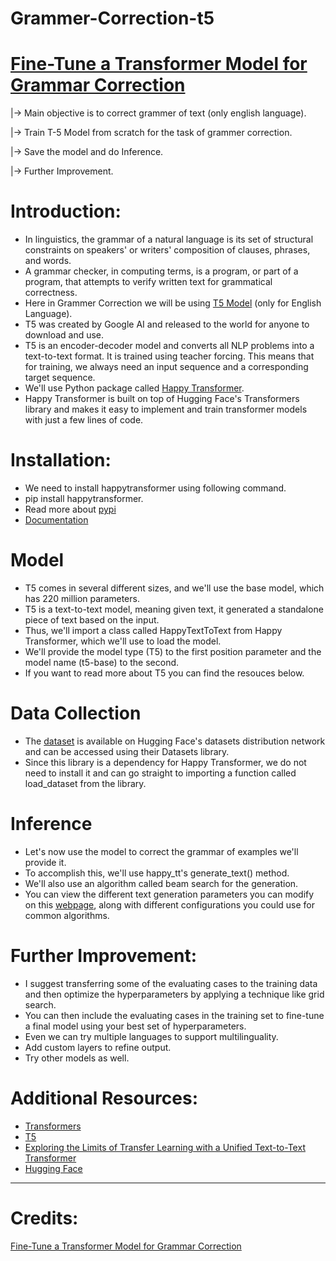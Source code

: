 # Grammer-Correction-t5

# [Fine-Tune a Transformer Model for Grammar Correction](https://www.vennify.ai/fine-tune-grammar-correction/)
|-> Main objective is to correct grammer of text (only english language).

|-> Train T-5 Model from scratch for the task of grammer correction.

|-> Save the model and do Inference.

|-> Further Improvement.


# Introduction:
- In linguistics, the grammar of a natural language is its set of structural constraints on speakers' or writers' composition of clauses, phrases, and words.
- A grammar checker, in computing terms, is a program, or part of a program, that attempts to verify written text for grammatical correctness.
- Here in Grammer Correction we will be using [T5 Model](https://huggingface.co/docs/transformers/model_doc/t5) (only for English Language).
- T5 was created by Google AI and released to the world for anyone to download and use.
- T5 is an encoder-decoder model and converts all NLP problems into a text-to-text format. It is trained using teacher forcing. This means that for training, we always need an input sequence and a corresponding target sequence.
- We'll use Python package called [Happy Transformer](https://happytransformer.com/). 
- Happy Transformer is built on top of Hugging Face's Transformers library and makes it easy to implement and train transformer models with just a few lines of code. 

# Installation: 
- We need to install happytransformer using following command.
- pip install happytransformer.
- Read more about [pypi](https://pypi.org/project/happytransformer/)
- [Documentation](https://happytransformer.com/)

# Model
- T5 comes in several different sizes, and we'll use the base model, which has 220 million parameters.
- T5 is a text-to-text model, meaning given text, it generated a standalone piece of text based on the input. 
- Thus, we'll import a class called HappyTextToText from Happy Transformer, which we'll use to load the model.
- We'll provide the model type (T5) to the first position parameter and the model name (t5-base) to the second.
- If you want to read more about T5 you can find the resouces below.


# Data Collection
- The [dataset](https://huggingface.co/datasets/jfleg) is available on Hugging Face's datasets distribution network and can be accessed using their Datasets library. 
- Since this library is a dependency for Happy Transformer, we do not need to install it and can go straight to importing a function called load_dataset from the library.  

# Inference
- Let's now use the model to correct the grammar of examples we'll provide it.
- To accomplish this, we'll use happy_tt's generate_text() method. 
- We'll also use an algorithm called beam search for the generation. 
- You can view the different text generation parameters you can modify on this [webpage](https://happytransformer.com/text-to-text/settings/), along with different configurations you could use for common algorithms.

# Further Improvement:
- I suggest transferring some of the evaluating cases to the training data and then optimize the hyperparameters by applying a technique like grid search. 
- You can then include the evaluating cases in the training set to fine-tune a final model using your best set of hyperparameters.
- Even we can try multiple languages to support multilinguality.
- Add custom layers to refine output.
- Try other models as well.

# Additional Resources:
- [Transformers](https://towardsdatascience.com/transformers-89034557de14)
- [T5](https://paperswithcode.com/method/t5)
- [Exploring the Limits of Transfer Learning with a Unified Text-to-Text Transformer](https://arxiv.org/abs/1910.10683)
- [Hugging Face](https://huggingface.co/)

---------------------------------------------------------------------------------------------------------------------------------------------
# Credits:
[Fine-Tune a Transformer Model for Grammar Correction](https://www.vennify.ai/fine-tune-grammar-correction/)
